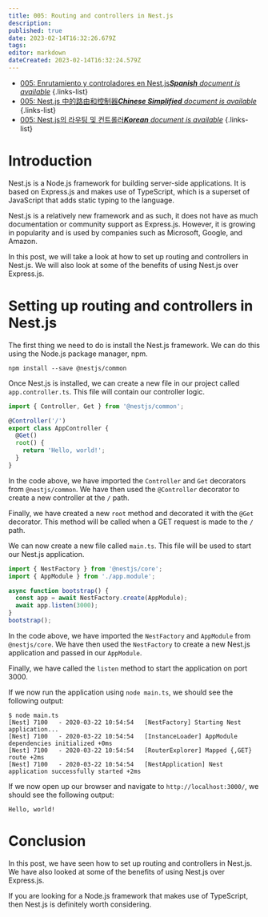 ```yaml
---
title: 005: Routing and controllers in Nest.js
description: 
published: true
date: 2023-02-14T16:32:26.679Z
tags: 
editor: markdown
dateCreated: 2023-02-14T16:32:24.579Z
---
```


- [005: Enrutamiento y controladores en Nest.js***Spanish** document is available*](/es/Knowledge-base/Nest-js/Learning/005-routing-and-controllers-in-nest-js)
{.links-list}
- [005: Nest.js 中的路由和控制器***Chinese Simplified** document is available*](/zh/Knowledge-base/Nest-js/Learning/005-routing-and-controllers-in-nest-js)
{.links-list}
- [005: Nest.js의 라우팅 및 컨트롤러***Korean** document is available*](/ko/Knowledge-base/Nest-js/Learning/005-routing-and-controllers-in-nest-js)
{.links-list}


# Introduction

Nest.js is a Node.js framework for building server-side applications. It is based on Express.js and makes use of TypeScript, which is a superset of JavaScript that adds static typing to the language. 

Nest.js is a relatively new framework and as such, it does not have as much documentation or community support as Express.js. However, it is growing in popularity and is used by companies such as Microsoft, Google, and Amazon.

In this post, we will take a look at how to set up routing and controllers in Nest.js. We will also look at some of the benefits of using Nest.js over Express.js.

# Setting up routing and controllers in Nest.js

The first thing we need to do is install the Nest.js framework. We can do this using the Node.js package manager, npm.

```
npm install --save @nestjs/common
```

Once Nest.js is installed, we can create a new file in our project called `app.controller.ts`. This file will contain our controller logic.

```typescript
import { Controller, Get } from '@nestjs/common';

@Controller('/')
export class AppController {
  @Get()
  root() {
    return 'Hello, world!';
  }
}
```

In the code above, we have imported the `Controller` and `Get` decorators from `@nestjs/common`. We have then used the `@Controller` decorator to create a new controller at the `/` path. 

Finally, we have created a new `root` method and decorated it with the `@Get` decorator. This method will be called when a GET request is made to the `/` path.

We can now create a new file called `main.ts`. This file will be used to start our Nest.js application.

```typescript
import { NestFactory } from '@nestjs/core';
import { AppModule } from './app.module';

async function bootstrap() {
  const app = await NestFactory.create(AppModule);
  await app.listen(3000);
}
bootstrap();
```

In the code above, we have imported the `NestFactory` and `AppModule` from `@nestjs/core`. We have then used the `NestFactory` to create a new Nest.js application and passed in our `AppModule`. 

Finally, we have called the `listen` method to start the application on port 3000.

If we now run the application using `node main.ts`, we should see the following output:

```
$ node main.ts
[Nest] 7100   - 2020-03-22 10:54:54   [NestFactory] Starting Nest application...
[Nest] 7100   - 2020-03-22 10:54:54   [InstanceLoader] AppModule dependencies initialized +0ms
[Nest] 7100   - 2020-03-22 10:54:54   [RouterExplorer] Mapped {,GET} route +2ms
[Nest] 7100   - 2020-03-22 10:54:54   [NestApplication] Nest application successfully started +2ms
```

If we now open up our browser and navigate to `http://localhost:3000/`, we should see the following output:

```
Hello, world!
```

# Conclusion

In this post, we have seen how to set up routing and controllers in Nest.js. We have also looked at some of the benefits of using Nest.js over Express.js.

If you are looking for a Node.js framework that makes use of TypeScript, then Nest.js is definitely worth considering.